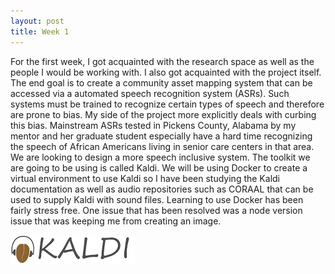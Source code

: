 ```yaml
---
layout: post
title: Week 1
---
```


For the first week, I got acquainted with the research space as well as the people I would be working with. I also got acquainted with the project itself. The end goal is to create a community asset mapping system that can be accessed via a automated speech recognition system (ASRs). Such systems must be trained to recognize certain types of speech and therefore are prone to bias. My side of the project more explicitly deals with curbing this bias. Mainstream ASRs tested in Pickens County, Alabama by my mentor and her graduate student especially have a hard time recognizing the speech of African Americans living in senior care centers in that area. We are looking to design a more speech inclusive system. The toolkit we are going to be using is called Kaldi. We will be using Docker to create a virtual environment to use Kaldi so I have been studying the Kaldi documentation as well as audio repositories such as CORAAL that can be used to supply Kaldi with sound files. Learning to use Docker has been fairly stress free. One issue that has been resolved was a node version issue that was keeping me from creating an image.

![Kaldi](/images/kaldiscreenshot.png)
